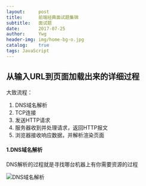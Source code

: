 ```yaml
---
layout:     post
title:      前端经典面试题集锦
subtitle:   面试题
date:       2017-07-25
author:     Ywg
header-img: img/home-bg-o.jpg
catalog:    true
tags: JavaScript 
---
```


## 从输入URL到页面加载出来的详细过程
大致流程：
1. DNS域名解析
2. TCP连接
3. 发送HTTP请求
4. 服务器收到并处理请求，返回HTTP报文
5. 浏览器接收响应数据，并解析渲染页面

#### 1.DNS域名解析
DNS解析的过程就是寻找哪台机器上有你需要资源的过程

![DNS域名解析](https://sfault-image.b0.upaiyun.com/364/224/3642243792-5911b7a9a4a24_articlex)
